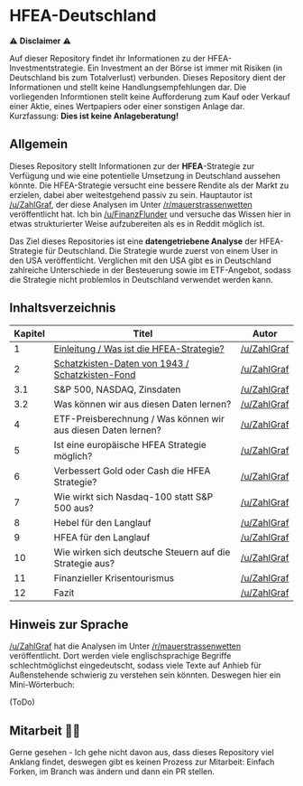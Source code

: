 # HFEA-Deutschland

⚠️ **Disclaimer** ⚠️

Auf dieser Repository findet ihr Informationen zu der HFEA-Investmentstrategie. Ein Investment an der Börse ist immer mit Risiken (in Deutschland bis zum Totalverlust) verbunden. Dieses Repository dient der Informationen und stellt keine Handlungsempfehlungen dar. Die vorliegenden Informtionen stellt keine Aufforderung zum Kauf oder Verkauf einer Aktie, eines Wertpapiers oder einer sonstigen Anlage dar. Kurzfassung: **Dies ist keine Anlageberatung!**

## Allgemein
Dieses Repository stellt Informationen zur der **HFEA**-Strategie zur Verfügung und wie eine potentielle Umsetzung in Deutschland aussehen könnte. Die HFEA-Strategie versucht eine bessere Rendite als der Markt zu erzielen, dabei aber weitestgehend passiv zu sein. Hauptautor ist [/u/ZahlGraf](https://www.reddit.com/user/ZahlGraf/), der diese Analysen im Unter [/r/mauerstrassenwetten](https://www.reddit.com/r/mauerstrassenwetten/) veröffentlicht hat. Ich bin [/u/FinanzFlunder](https://www.reddit.com/user/FinanzFlunder/) und versuche das Wissen hier in etwas strukturierter Weise aufzubereiten als es in Reddit möglich ist.

Das Ziel dieses Repositories ist eine **datengetriebene Analyse** der HFEA-Strategie für Deutschland. Die Strategie wurde zuerst von einem User in den USA veröffentlicht. Verglichen mit den USA gibt es in Deutschland zahlreiche Unterschiede in der Besteuerung sowie im ETF-Angebot, sodass die Strategie nicht problemlos in Deutschland verwendet werden kann.

## Inhaltsverzeichnis

| Kapitel | Titel                                                                           | Autor                                                |
| ------- | ------------------------------------------------------------------------------- | ---------------------------------------------------- |
| 1       | [Einleitung / Was ist die HFEA-Strategie?](text/01_Einleitung.md)               | [/u/ZahlGraf](https://www.reddit.com/user/ZahlGraf/) |
| 2       | [Schatzkisten-Daten von 1943 / Schatzkisten-Fond](text/02_SchatzkistenDaten.md) | [/u/ZahlGraf](https://www.reddit.com/user/ZahlGraf/) |
| 3.1     | S&P 500, NASDAQ, Zinsdaten                                                      | [/u/ZahlGraf](https://www.reddit.com/user/ZahlGraf/) |
| 3.2     | Was können wir aus diesen Daten lernen?                                         | [/u/ZahlGraf](https://www.reddit.com/user/ZahlGraf/) |
| 4       | ETF-Preisberechnung / Was können wir aus diesen Daten lernen?                   | [/u/ZahlGraf](https://www.reddit.com/user/ZahlGraf/) |
| 5       | Ist eine europäische HFEA Strategie möglich?                                    | [/u/ZahlGraf](https://www.reddit.com/user/ZahlGraf/) |
| 6       | Verbessert Gold oder Cash die HFEA Strategie?                                   | [/u/ZahlGraf](https://www.reddit.com/user/ZahlGraf/) |
| 7       | Wie wirkt sich Nasdaq-100 statt S&P 500 aus?                                    | [/u/ZahlGraf](https://www.reddit.com/user/ZahlGraf/) |
| 8       | Hebel für den Langlauf                                                          | [/u/ZahlGraf](https://www.reddit.com/user/ZahlGraf/) |
| 9       | HFEA für den Langlauf                                                           | [/u/ZahlGraf](https://www.reddit.com/user/ZahlGraf/) |
| 10      | Wie wirken sich deutsche Steuern auf die Strategie aus?                         | [/u/ZahlGraf](https://www.reddit.com/user/ZahlGraf/) |
| 11      | Finanzieller Krisentourismus                                                    | [/u/ZahlGraf](https://www.reddit.com/user/ZahlGraf/) |
| 12      	| Fazit                                                         	| [/u/ZahlGraf](https://www.reddit.com/user/ZahlGraf/)	|

## Hinweis zur Sprache
[/u/ZahlGraf](https://www.reddit.com/user/ZahlGraf/) hat die Analysen im Unter [/r/mauerstrassenwetten](https://www.reddit.com/r/mauerstrassenwetten/) veröffentlicht. Dort werden viele englischsprachige Begriffe schlechtmöglichst eingedeutscht, sodass viele Texte auf Anhieb für Außenstehende schwierig zu verstehen sein könnten. Deswegen hier ein Mini-Wörterbuch:

(ToDo)

## Mitarbeit 💪🏼
Gerne gesehen - Ich gehe nicht davon aus, dass dieses Repository viel Anklang findet, deswegen gibt es keinen Prozess zur Mitarbeit: Einfach Forken, im Branch was ändern und dann ein PR stellen.
